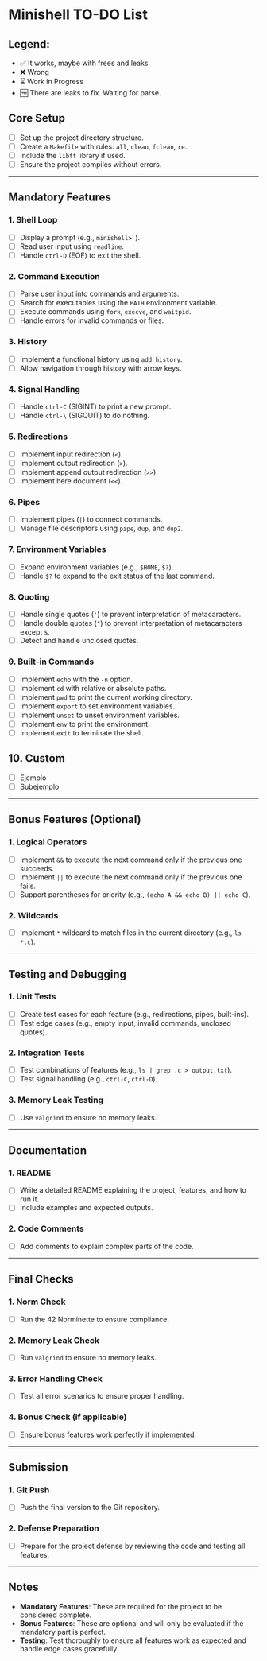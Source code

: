 # Minishell TO-DO List

## Legend: 
- ✅ It works, maybe with frees and leaks
- ❌ Wrong
- ⌛ Work in Progress
- 🆓 There are leaks to fix. Waiting for parse.

## Core Setup
- [ ] Set up the project directory structure.
- [ ] Create a `Makefile` with rules: `all`, `clean`, `fclean`, `re`.
- [ ] Include the `libft` library if used.
- [ ] Ensure the project compiles without errors.

---

## Mandatory Features

### 1. Shell Loop
- [ ] Display a prompt (e.g., `minishell> `).
- [ ] Read user input using `readline`.
- [ ] Handle `ctrl-D` (EOF) to exit the shell.

### 2. Command Execution
- [ ] Parse user input into commands and arguments.
- [ ] Search for executables using the `PATH` environment variable.
- [ ] Execute commands using `fork`, `execve`, and `waitpid`.
- [ ] Handle errors for invalid commands or files.

### 3. History
- [ ] Implement a functional history using `add_history`.
- [ ] Allow navigation through history with arrow keys.

### 4. Signal Handling
- [ ] Handle `ctrl-C` (SIGINT) to print a new prompt.
- [ ] Handle `ctrl-\` (SIGQUIT) to do nothing.

### 5. Redirections
- [ ] Implement input redirection (`<`).
- [ ] Implement output redirection (`>`).
- [ ] Implement append output redirection (`>>`).
- [ ] Implement here document (`<<`).

### 6. Pipes
- [ ] Implement pipes (`|`) to connect commands.
- [ ] Manage file descriptors using `pipe`, `dup`, and `dup2`.

### 7. Environment Variables
- [ ] Expand environment variables (e.g., `$HOME`, `$?`).
- [ ] Handle `$?` to expand to the exit status of the last command.

### 8. Quoting
- [ ] Handle single quotes (`'`) to prevent interpretation of metacaracters.
- [ ] Handle double quotes (`"`) to prevent interpretation of metacaracters except `$`.
- [ ] Detect and handle unclosed quotes.

### 9. Built-in Commands
- [ ] Implement `echo` with the `-n` option.
- [ ] Implement `cd` with relative or absolute paths.
- [ ] Implement `pwd` to print the current working directory.
- [ ] Implement `export` to set environment variables.
- [ ] Implement `unset` to unset environment variables.
- [ ] Implement `env` to print the environment.
- [ ] Implement `exit` to terminate the shell.

## 10. Custom
- [ ] Ejemplo
 - [ ] Subejemplo

---

## Bonus Features (Optional)

### 1. Logical Operators
- [ ] Implement `&&` to execute the next command only if the previous one succeeds.
- [ ] Implement `||` to execute the next command only if the previous one fails.
- [ ] Support parentheses for priority (e.g., `(echo A && echo B) || echo C`).

### 2. Wildcards
- [ ] Implement `*` wildcard to match files in the current directory (e.g., `ls *.c`).

---

## Testing and Debugging

### 1. Unit Tests
- [ ] Create test cases for each feature (e.g., redirections, pipes, built-ins).
- [ ] Test edge cases (e.g., empty input, invalid commands, unclosed quotes).

### 2. Integration Tests
- [ ] Test combinations of features (e.g., `ls | grep .c > output.txt`).
- [ ] Test signal handling (e.g., `ctrl-C`, `ctrl-D`).

### 3. Memory Leak Testing
- [ ] Use `valgrind` to ensure no memory leaks.

---

## Documentation

### 1. README
- [ ] Write a detailed README explaining the project, features, and how to run it.
- [ ] Include examples and expected outputs.

### 2. Code Comments
- [ ] Add comments to explain complex parts of the code.

---

## Final Checks

### 1. Norm Check
- [ ] Run the 42 Norminette to ensure compliance.

### 2. Memory Leak Check
- [ ] Run `valgrind` to ensure no memory leaks.

### 3. Error Handling Check
- [ ] Test all error scenarios to ensure proper handling.

### 4. Bonus Check (if applicable)
- [ ] Ensure bonus features work perfectly if implemented.

---

## Submission

### 1. Git Push
- [ ] Push the final version to the Git repository.

### 2. Defense Preparation
- [ ] Prepare for the project defense by reviewing the code and testing all features.

---

## Notes
- **Mandatory Features**: These are required for the project to be considered complete.
- **Bonus Features**: These are optional and will only be evaluated if the mandatory part is perfect.
- **Testing**: Test thoroughly to ensure all features work as expected and handle edge cases gracefully.